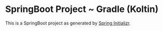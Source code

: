 # SpringBoot Project ~ Gradle (Koltin)

This is a SpringBoot project as generated by [Spring Initializr](https://start.spring.io/).
